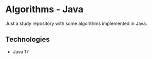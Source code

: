 # Algorithms - Java

Just a study repository with some algorithms implemented in Java.

## Technologies

- Java 17